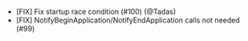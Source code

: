 - [FIX] Fix startup race condition (#100) (@Tadas)
- [FIX] NotifyBeginApplication/NotifyEndApplication calls not needed (#99)
